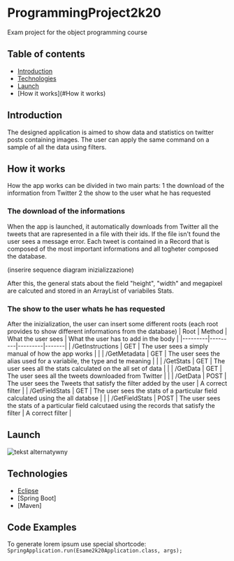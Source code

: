 # ProgrammingProject2k20
Exam project for the object programming course

## Table of contents
* [Introduction](#Introduction)
* [Technologies](#Technologies)
* [Launch](#Launch)
* [How it works](#How it works)

## Introduction
The designed application is aimed to show data and statistics on twitter posts containing images. The user can apply the same command on a sample of all the data using filters.

## How it works
How the app works can be divided in two main parts:
1 the download of the information from Twitter
2 the show to the user what he has requested

### The download of the informations
When the app is launched, it automatically downloads from Twitter all the tweets that are rapresented in a file with their ids.
If the file isn't found the user sees a message error. Each tweet is contained in a Record that is composed of the most important informations and all togheter composed the database. 

(inserire sequence diagram inizializzazione)

After this, the general stats about the field "height", "width" and megapixel are calcuted and stored in an ArrayList of variabiles Stats.

### The show to the user whats he has requested
After the inizialization, the user can insert some different roots (each root provides to show different informations from the database)
| Root | Method | What the user sees | What the user has to add in the body |
|---------|---------|---------|-------|
| /GetInstructions | GET | The user sees a simply manual of how the app works | |
| /GetMetadata | GET | The user sees the alias used for a variabile, the type and te meaning | |
| /GetStats | GET | The user sees all the stats calculated on the all set of data | |
| /GetData | GET | The user sees all the tweets downloaded from Twitter | |
| /GetData | POST | The user sees the Tweets that satisfy the filter added by the user | A correct filter |
| /GetFieldStats | GET | The user sees the stats of a particular field calculated using the all databse | |
| /GetFieldStats | POST | The user sees the stats of a particular field calcutaed using the records that satisfy the filter | A correct filter |

## Launch
![tekst alternatywny](immagine)

## Technologies
* [Eclipse](https://bulldogjob.com/news/449-how-to-write-a-good-readme-for-your-github-project)
* [Spring Boot]
* [Maven]

## Code Examples
To generate lorem ipsum use special shortcode: `SpringApplication.run(Esame2k20Application.class, args);`

